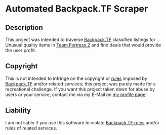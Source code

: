 # Automated Backpack.TF Scraper
## Description
This project was intended to traverse [Backpack.TF](https://backpack.tf) classified listings for Unusual quality items in [Team Fortress 2](https://store.steampowered.com/app/440/Team_Fortress_2/) and find deals that would provide the user profit.
## Copyright
This is not intended to infringe on the copyright or [rules](https://backpack.tf/rules) imposed by [Backpack.TF](https://backpack.tf) and/or related services; this project was purely made for a recreational challenge. If you want this project taken down for abuse by users or your service, contact me via my E-Mail on [my profile page](https://github.com/maxcruickshanks)!
## Liability
I am not liable if you use this software to violate [Backpack.TF rules](https://backpack.tf/rules) and/or rules of related services.

